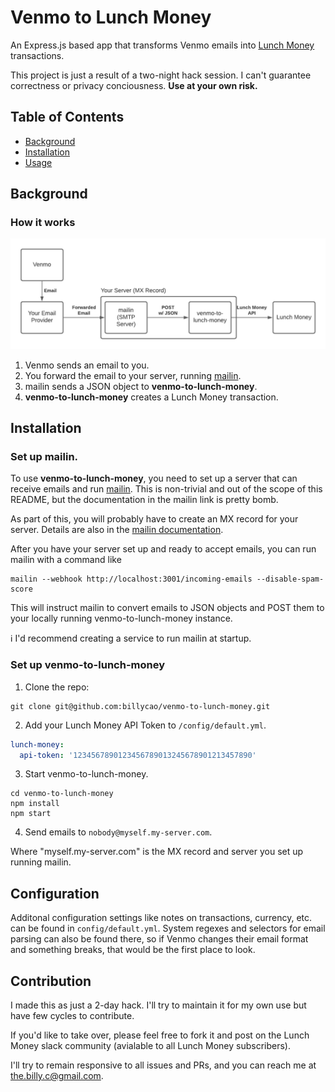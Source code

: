 # Venmo to Lunch Money

An Express.js based app that transforms Venmo emails into [Lunch Money](lunch-money) transactions.

This project is just a result of a two-night hack session. I can't guarantee
correctness or privacy conciousness.
**Use at your own risk.**

## Table of Contents

- [Background](#Background)
- [Installation](#installation)
- [Usage](#usage)

## Background

### How it works

![Data Flow](doc/img/data-flow-diagram.png)

1. Venmo sends an email to you.
2. You forward the email to your server, running [mailin](mailin).
3. mailin sends a JSON object to **venmo-to-lunch-money**.
4. **venmo-to-lunch-money** creates a Lunch Money transaction.

## Installation

### Set up mailin.

To use **venmo-to-lunch-money**, you need to set up a server that can receive
emails and run [mailin](mailin). This is non-trivial and out of the scope of this
README, but the documentation in the mailin link is pretty bomb.

As part of this, you will probably have to create an MX record for your server.
Details are also in the [mailin documentation](mailin).

After you have your server set up and ready to accept emails, you can run mailin
with a command like

```
mailin --webhook http://localhost:3001/incoming-emails --disable-spam-score
```

This will instruct mailin to convert emails to JSON objects and POST them to your locally running venmo-to-lunch-money
instance.

:information_source: I'd recommend creating a service to run mailin at startup.

### Set up venmo-to-lunch-money

1. Clone the repo:
```
git clone git@github.com:billycao/venmo-to-lunch-money.git
```

2. Add your Lunch Money API Token to `/config/default.yml`.
```yaml
lunch-money:
  api-token: '1234567890123456789013245678901213457890'
```

3. Start venmo-to-lunch-money.
```
cd venmo-to-lunch-money
npm install
npm start
```

4. Send emails to `nobody@myself.my-server.com`.

Where "myself.my-server.com" is the MX record and server you set up running mailin.

## Configuration

Additonal configuration settings like notes on transactions, currency, etc. can
be found in `config/default.yml`. System regexes and selectors for email parsing
can also be found there, so if Venmo changes their email format and something breaks,
that would be the first place to look.

## Contribution

I made this as just a 2-day hack. I'll try to maintain it for my own use but
have few cycles to contribute.

If you'd like to take over, please feel free to fork it and post on the Lunch Money slack community (avialable to all Lunch
Money subscribers).

I'll try to remain responsive to all issues and PRs, and you can reach me at
[the.billy.c@gmail.com](mailto:the.billy.c@gmail.com).

[lunch-money]: https://lunchmoney.app/
[mailin]: https://www.npmjs.com/package/mailin
